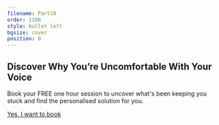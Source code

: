 ```yaml
---
filename: Part10
order: 1100
style: bullet left
bgsize: cover
position: 0
---
```

## **Discover Why You’re Uncomfortable With Your Voice** 

<div class="centred">
Book your FREE one hour session to uncover what's been keeping you stuck and find the personalised solution for you. 
</div>

<a class="cta" href="https://calendly.com/rachelgoth/sessionpackage">Yes, I want to book</a>